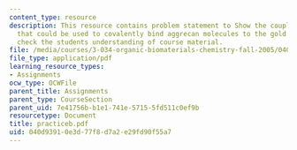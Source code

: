 ```yaml
---
content_type: resource
description: This resource contains problem statement to Show the coupling chemistry
  that could be used to covalently bind aggrecan molecules to the gold surface to
  check the students understanding of course material.
file: /media/courses/3-034-organic-biomaterials-chemistry-fall-2005/040d93910e3d77f8d7a2e29fd90f55a7_practiceb.pdf
file_type: application/pdf
learning_resource_types:
- Assignments
ocw_type: OCWFile
parent_title: Assignments
parent_type: CourseSection
parent_uid: 7e41756b-b1e1-741e-5715-5fd511c0ef9b
resourcetype: Document
title: practiceb.pdf
uid: 040d9391-0e3d-77f8-d7a2-e29fd90f55a7
---
```

